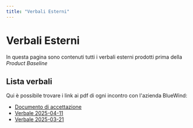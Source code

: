 ```yaml
---
title: "Verbali Esterni"
---
```


# Verbali Esterni

In questa pagina sono contenuti tutti i verbali esterni prodotti prima della _Product Baseline_

## Lista verbali

Qui è possibile trovare i link ai pdf di ogni incontro con l'azienda BlueWind:

- [Documento di accettazione](./DocAccettazione.pdf)
- [Verbale 2025-04-11](./2025-04-11.pdf)
- [Verbale 2025-03-21](./2025-03-21.pdf)

